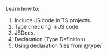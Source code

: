 Learn how to;
1. Include JS code in TS projects.
2. Type checking in JS code.
3. JSDocs.
4. Declaration (Type Definition)
5. Using declaration files from @type/